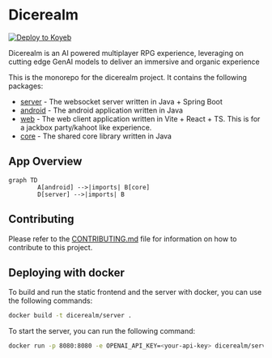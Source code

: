 # Dicerealm
[![Deploy to Koyeb](https://www.koyeb.com/static/images/deploy/button.svg)](https://app.koyeb.com/deploy?name=dicerealm&repository=ryanntannn%2Fdicerealm&branch=main&builder=dockerfile&regions=sin&env%5BOPENAI_API_KEY%5D=%7B%7B+secret.OPENAI_API_KEY+%7D%7D&ports=8080%3Bhttp%3B%2F&hc_protocol%5B8080%5D=tcp&hc_grace_period%5B8080%5D=5&hc_interval%5B8080%5D=30&hc_restart_limit%5B8080%5D=3&hc_timeout%5B8080%5D=5&hc_path%5B8080%5D=%2F&hc_method%5B8080%5D=get)

Dicerealm is an AI powered multiplayer RPG experience, leveraging on cutting edge GenAI models to deliver an immersive and organic experience

This is the monorepo for the dicerealm project. It contains the following packages:

- [server](server/README.md) - The websocket server written in Java + Spring Boot
- [android](android/README.md) - The android application written in Java
- [web](web/README.md) - The web client application written in Vite + React + TS. This is for a jackbox party/kahoot like experience.
- [core](core/README.md) - The shared core library written in Java

## App Overview

```mermaid
graph TD
		A[android] -->|imports| B[core]
		D[server] -->|imports| B
```

## Contributing

Please refer to the [CONTRIBUTING.md](CONTRIBUTING.md) file for information on how to contribute to this project.

## Deploying with docker

To build and run the static frontend and the server with docker, you can use the following commands:

```bash
docker build -t dicerealm/server .
```

To start the server, you can run the following command:

```bash
docker run -p 8080:8080 -e OPENAI_API_KEY=<your-api-key> dicerealm/server
```
